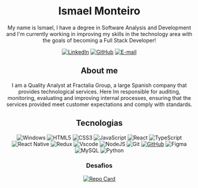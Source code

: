 <main align="center">
<h1>Ismael Monteiro</h1>
<p aling="center">My name is Ismael, I have a degree in Software Analysis and Development and I'm currently working in improving my skills in the technology area with the goals of becoming a Full Stack Developer!</p>

[![LinkedIn](https://img.shields.io/badge/LinkedIn-000?style=for-the-badge&logo=linkedin&logoColor=908050)](https://www.linkedin.com/in/impismael/) [![GitHub](https://img.shields.io/badge/GitHub-000?style=for-the-badge&logo=github&logoColor=white)](https://github.com/Ismaelthe10) [![E-mail](https://img.shields.io/badge/-Email-000?style=for-the-badge&logo=microsoft-outlook&logoColor=908050)](mailto:ismael-dev@outlook.com)

## About me

<p>I am a Quality Analyst at Fractalia Group, a large Spanish company that provides technological services.
Here Im responsible for auditing, monitoring, evaluating and improving internal processes, ensuring that the services provided
meet customer expectations and comply with standards.</p>

## Tecnologias
![Windows](https://img.shields.io/badge/Windows-000?style=for-the-badge&logo=windows&logoColor=2CA5E0)
![HTML5](https://img.shields.io/badge/HTML5-E34F26?style=for-the-badge&logo=html5&logoColor=white)
![CSS3](https://img.shields.io/badge/CSS3-1572B6?style=for-the-badge&logo=css3&logoColor=white)
![JavaScript](https://img.shields.io/badge/JavaScript-F7DF1E?style=for-the-badge&logo=javascript&logoColor=black)
![React](https://img.shields.io/badge/React-20232A?style=for-the-badge&logo=react&logoColor=61DAFB)
![TypeScript](https://img.shields.io/badge/TypeScript-007ACC?style=for-the-badge&logo=typescript&logoColor=white)
![React Native](https://img.shields.io/badge/React_Native-20232A?style=for-the-badge&logo=react&logoColor=61DAFB)
![Redux](https://img.shields.io/badge/redux-%23593d88.svg?style=for-the-badge&logo=redux&logoColor=white)
![Vscode](https://img.shields.io/badge/Vscode-007ACC?style=for-the-badge&logo=visual-studio-code&logoColor=white)
![NodeJS](https://img.shields.io/badge/node.js-6DA55F?style=for-the-badge&logo=node.js&logoColor=white)
![Git](https://img.shields.io/badge/GIT-E44C30?style=for-the-badge&logo=git&logoColor=white)
[![GitHub](https://img.shields.io/badge/GitHub-100000?style=for-the-badge&logo=github&logoColor=white)](https://github.com/SEUUSERNAME)
![Figma](https://img.shields.io/badge/Figma-696969?style=for-the-badge&logo=figma&logoColor=figma)
![MySQL](https://img.shields.io/badge/MySQL-00000F?style=for-the-badge&logo=mysql&logoColor=white)
![Python](https://img.shields.io/badge/python-3670A0?style=for-the-badge&logo=python&logoColor=ffdd54)

### Desafios
[![Repo Card](https://github-readme-stats.vercel.app/api/pin/?username=ismaelthe10&repo=coffee-delivery&bg_color=000&border_color=30A3DC&show_icons=true&icon_color=30A3DC&title_color=E071121&text_color=FFF)](https://github.com/Ismaelthe10/coffee-delivery)

</main>
